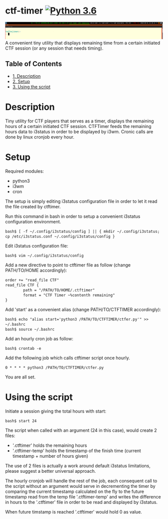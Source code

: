 # ctf-timer [![Python 3.6](https://img.shields.io/badge/python-3.6-blue.svg)](https://www.python.org/downloads/release/python-360/)
![example](https://github.com/kaftejiman/ctf-timer/blob/master/ctftimer.png?raw=true)
A convenient tiny utility that displays remaining time from a certain initiated CTF session (or any session that needs timing).
<div id="table-of-contents">
<h2>Table of Contents</h2>
<div id="text-table-of-contents">
<ul>
<li><a href="#sec-1">1. Description</a></li>
<li><a href="#sec-2">2. Setup</a></li>
<li><a href="#sec-3">3. Using the script</a></li>
</ul>
</div>
</div>

# Description<a id="sec-1" name="sec-1"></a>

Tiny utility for CTF players that serves as a timer, displays the remaining hours of a certain initiated CTF session.
CTFTimer feeds the remaining hours data to i3status in order to be displayed by i3wm.
Cronic calls are done by linux cronjob every hour.

# Setup<a id="sec-2" name="sec-2"></a>

Required modules:
-   python3
-   i3wm
-   cron

The setup is simply editing i3status configuration file in order to let it read the file created by ctftimer.

Run this command in bash in order to setup a convenient i3status configuration environment.
```
bash$ [ -f ~/.config/i3status/config ] || { mkdir ~/.config/i3status; cp /etc/i3status.conf ~/.config/i3status/config }
```

Edit i3status configuration file:
```
bash$ vim ~/.config/i3status/config
```

Add a new directive to point to ctftimer file as follow (change PATH/TO/HOME accordingly):
```
order += "read_file CTF"
read_file CTF {
        path = "/PATH/TO/HOME/.ctftimer"
        format = "CTF Timer ~%contenth remaining"
}
```

Add 'start' as a convenient alias (change PATH/TO/CTFTIMER accordingly):
```
bash$ echo "alias start='python3 /PATH/TO/CTFTIMER/ctfer.py'" >> ~/.bashrc
bash$ source ~/.bashrc
```

Add an hourly cron job as follow:
```
bash$ crontab -e
```

Add the following job which calls ctftimer script once hourly.
```
0 * * * * python3 /PATH/TO/CTFTIMER/ctfer.py
```

You are all set.

# Using the script<a id="sec-3" name="sec-3"></a>

Initiate a session giving the total hours with start:
```
bash$ start 24
```

The script when called with an argument (24 in this case), would create 2 files:
  * '.ctftimer' holds the remaining hours
  * '.ctftimer-temp' holds the timestamp of the finish time (current timestamp + number of hours given)

The use of 2 files is actually a work around default i3status limitations, please suggest a better universal approach.

The hourly cronjob will handle the rest of the job, each consequent call to the script without an argument would
serve in decrementing the timer by comparing the current timestamp calculated on the fly to the future timestamp read from the temp file '.ctftimer-temp' and writes the difference in hours
to the '.ctftimer' file in order to be read and displayed by i3status.

When future timstamp is reached '.ctftimer' would hold 0 as value.

